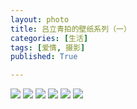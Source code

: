 ```yaml
---
layout: photo
title: 吕立青拍的壁纸系列（一）
categories: [生活]
tags: [爱情, 摄影]
published: True

---
```


![](https://raw.githubusercontent.com/JimmyLv/images/master/S50615-150245.jpg)
![](https://raw.githubusercontent.com/JimmyLv/images/master/S50616-152521.jpg)
![](https://raw.githubusercontent.com/JimmyLv/images/master/S50616-160623.jpg)
![](https://raw.githubusercontent.com/JimmyLv/images/master/S50616-160636.jpg)
![](https://raw.githubusercontent.com/JimmyLv/images/master/S50616-160846.jpg)
![](https://raw.githubusercontent.com/JimmyLv/images/master/S50616-160912.jpg)

